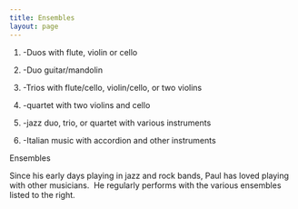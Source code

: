 ```yaml
---
title: Ensembles
layout: page
---
```




1. -Duos with flute, violin or cello

2. -Duo guitar/mandolin

3. -Trios with flute/cello, violin/cello, or two violins

4. -quartet with two violins and cello

5. -jazz duo, trio, or quartet with various instruments

6. -Italian music with accordion and other instruments


Ensembles

Since his early days playing in jazz and rock bands, Paul has loved playing with other musicians.  He regularly performs with the various ensembles listed to the right.

